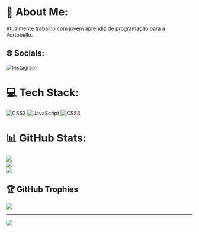 # 💫 About Me:
Atualmente trabalho com jovem aprendiz de programação para a Portobello.<br>


## 🌐 Socials:
[![Instagram](https://img.shields.io/badge/Instagram-%23E4405F.svg?logo=Instagram&logoColor=white)](https://instagram.com/Pedro._.rochah) 

# 💻 Tech Stack:
![CSS3](https://img.shields.io/badge/css3-%231572B6.svg?style=plastic&logo=css3&logoColor=white) ![JavaScript](https://img.shields.io/badge/javascript-%23323330.svg?style=plastic&logo=javascript&logoColor=%23F7DF1E) ![CSS3](https://img.shields.io/badge/css3-%231572B6.svg?style=plastic&logo=css3&logoColor=white)
# 📊 GitHub Stats:
![](https://github-readme-stats.vercel.app/api?username=pedrim-hc&theme=slateorange&hide_border=true&include_all_commits=true&count_private=true)<br/>
![](https://github-readme-streak-stats.herokuapp.com/?user=pedrim-hc&theme=slateorange&hide_border=true)<br/>
![](https://github-readme-stats.vercel.app/api/top-langs/?username=pedrim-hc&theme=slateorange&hide_border=true&include_all_commits=true&count_private=true&layout=compact)

## 🏆 GitHub Trophies
![](https://github-profile-trophy.vercel.app/?username=pedrim-hc&theme=radical&no-frame=false&no-bg=true&margin-w=4)

---
[![](https://visitcount.itsvg.in/api?id=pedrim-hc&icon=3&color=12)](https://visitcount.itsvg.in)

<!-- Proudly created with GPRM ( https://gprm.itsvg.in ) -->

